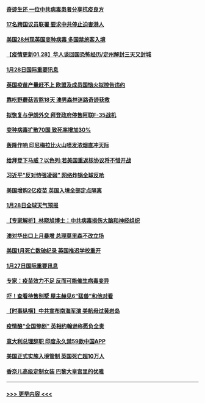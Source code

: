 #### [奇迹生还 一位中共病毒患者分享抗疫良方](../pages/prog202/a103042169.md?t=01290551) 
#### [17名跨国议员联署 要求中共停止迫害港人](../pages/prog202/a103042082.md?t=01290551) 
#### [美国28州现英国变种病毒 多国禁旅客入境](../pages/prog202/a103042031.md?t=01290551) 
#### [【疫情更新01.28】华人谈回国恐怖经历/定州解封三天又封城](../pages/prog202/a103034335.md?t=01290551) 
#### [1月28日国际重要讯息](../pages/prog202/a103041869.md?t=01290551) 
#### [英国疫苗产量赶不上 欧盟及成员国恼火拟控告违约](../pages/prog202/a103041829.md?t=01290551) 
#### [靠吃野蘑菇苦熬18天 澳男森林迷路奇迹获救](../pages/prog202/a103041778.md?t=01290551) 
#### [拟恢复与伊朗外交 拜登政府停售阿联F-35战机](../pages/prog202/a103041731.md?t=01290551) 
#### [变种病毒扩散70国 致死率增加30%](../pages/prog202/a103041694.md?t=01290551) 
#### [轰隆作响 印尼梅拉比火山喷发浓烟直冲天际](../pages/prog202/a103041690.md?t=01290551) 
#### [给拜登下马威？以色列:若美国重返核协议将不惜开战](../pages/prog202/a103041666.md?t=01290551) 
#### [习近平“反对恃强凌弱” 网络炸锅全球反呛](../pages/prog202/a103041659.md?t=01290551) 
#### [美国增购2亿疫苗 英国入境全部定点隔离](../pages/prog202/a103041559.md?t=01290551) 
#### [1月28日全球天气预报](../pages/prog202/a103041544.md?t=01290551) 
#### [【专家解析】林晓旭博士：中共病毒损伤大脑和神经组织](../pages/prog202/a103041340.md?t=01290551) 
#### [澳对华出口上月暴增 总理莫里森不改立场](../pages/prog202/a103041338.md?t=01290551) 
#### [美国1月死亡数破纪录 英国推迟学校重开](../pages/prog202/a103041336.md?t=01290551) 
#### [1月27日国际重要讯息](../pages/prog202/a103041127.md?t=01290551) 
#### [专家：疫苗效力不足 反而可能催生病毒变异](../pages/prog202/a103040690.md?t=01290551) 
#### [吓！查看待售别墅 屋主赫见6“猛兽”和他对看](../pages/prog202/a103040975.md?t=01290551) 
#### [【时事纵横】中共宣布南海军演 美航母过黄岩岛](../pages/prog202/a103040330.md?t=01290551) 
#### [疫情酿“全国惨剧” 英相约翰逊称愿负全责](../pages/prog202/a103040885.md?t=01290551) 
#### [意大利总理辞职 印度永久禁59款中国APP](../pages/prog202/a103040771.md?t=01290551) 
#### [美国正式实施入境管制 英国死亡超10万人](../pages/prog202/a103040755.md?t=01290551) 
#### [香奈儿高级定制女装 巴黎大皇宫里的优雅](../pages/prog202/a103040736.md?t=01290551) 

----
#### [ >>> 更早内容 <<< ](../indexes/prog202-earlier.md)
